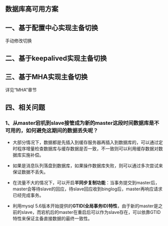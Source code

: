 ## 数据库高可用方案

## 一、基于配置中心实现主备切换
手动修改切换

## 二、基于keepalived实现主备切换

## 三、基于MHA实现主备切换
详见“MHA”章节

## 四、相关问题
### 1、从master宕机到slave接管成为新的master这段时间数据库是不可用的，如何避免这期间的数据丢失呢？
* 大部分情况下，数据都是先插入到缓存服务器再插入到数据库的，可以通过定时程序增量检查数据库与缓存数据是否一致，不一致则可以利用缓存数据对数据库实施补偿。

* 如果是消息队列落盘到数据库，如果操作数据库失败，则可以通过多次尝试来保证数据不丢失。

* 在流量不大的情况下，可以开启**半同步复制功能**：当事务提交到master后，master会等待slave的回应，待slave回应收到binglog后，master再响应请求已经完成事务。

* 利用mysql 5.6版本开始提供的**GTID(全局事务ID)特性**，由于新的master是之前的slave，而宕机后的master在重启后可以作为slave存在，可以依靠GTID特性来保证主备直接数据的最终一致性。

